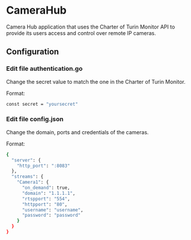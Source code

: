 # CameraHub
Camera Hub application that uses the Charter of Turin Monitor API to provide its users access and control over remote IP cameras.

## Configuration

### Edit file authentication.go

Change the secret value to match the one in the Charter of Turin Monitor.

Format:

```bash
const secret = "yoursecret"
```

### Edit file config.json

Change the domain, ports and credentials of the cameras.

Format:

```bash
{
  "server": {
    "http_port": ":8083"
  },
  "streams": {
    "Camera1": {
      "on_demand": true,
      "domain": "1.1.1.1",
      "rtspport": "554",
      "httpport": "80",
      "username": "username",
      "password": "password"
    }
  }
}
```
